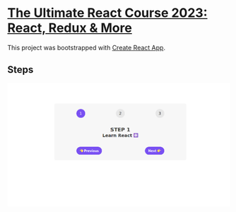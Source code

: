 # [The Ultimate React Course 2023: React, Redux & More](https://www.udemy.com/course/the-ultimate-react-course/)

This project was bootstrapped with [Create React App](https://github.com/facebook/create-react-app).

## Steps

![Steps](./public/Steps.png)
